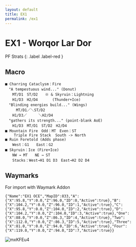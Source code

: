 ```yaml
---
layout: default
title: EX1
permalink: /ex1
---
```


# EX1 - Worqor Lar Dor

PF Strats 
{: .label .label-red }

## Macro

```
■ Charring Cataclysm：Fire
　"A tempestuous wind..." (Donut)
　　MT/D1　ST/D2　　※ & Skyruin：Lightning
　　H1/D3　H2/D4　　　　(Thunder+Ice)
　"Blinding energies build..." (Wings)
　　　MT/D1／＼ST/D2
　　H1/D3／　  　＼H2/D4
　"gathers its strength..." (point-blank AoE)
　　H1/D3　MT/D1　ST/D2　H2/D4
■ Mountain Fire　Odd：MT　Even：ST
    Triple Fire Stack  South -> North
■ Ruin Foretold (Adds phase)
　　West：G1　　East：G2
■ Skyruin：Ice (Fire+Ice)
　　NW → MT　　NE → ST
　　Stacks：West→H1 D1 D3　East→H2 D2 D4 
```

## Waymarks

For import with Waymark Addon

```
{"Name":"EX1 OCE","MapID":833,"A":{"X":95.8,"Y":0.0,"Z":96.0,"ID":0,"Active":true},"B":{"X":104.2,"Y":0.0,"Z":96.0,"ID":1,"Active":true},"C":{"X":95.8,"Y":0.0,"Z":104.0,"ID":2,"Active":true},"D":{"X":104.2,"Y":0.0,"Z":104.0,"ID":3,"Active":true},"One":{"X":88.0,"Y":0.0,"Z":86.3,"ID":4,"Active":true},"Two":{"X":112.0,"Y":0.0,"Z":86.3,"ID":5,"Active":true},"Three":{"X":81.0,"Y":0.0,"Z":94.0,"ID":6,"Active":true},"Four":{"X":119.0,"Y":0.0,"Z":94.0,"ID":7,"Active":true}}
```

![mxKFEu4](https://github.com/materiaraiding/materiaraiding/assets/85346345/de6dfe77-4c41-4311-a676-1d0bb512d9e7)
